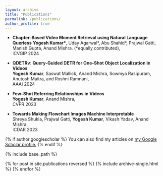```yaml
---
layout: archive
title: "Publications"
permalink: /publications/
author_profile: true
---
```

<!-- TEMP WAY -->

* <strong>Chapter-Based Video Moment Retrieval using Natural Language Queriess</strong> <be>
  <strong>Yogesh Kumar*</strong>, Uday Agarwal*,  Abu Shahid*, Prajwal Gatti, Manish Gupta, Anand Mishra. (*equally contributed),
  <br>
  ICVGIP 2024 <be>

* <strong>QDETRv: Query-Guided DETR for One-Shot Object Localization in Videos</strong> <br>
  <strong>Yogesh Kumar</strong>, Saswat Mallick, Anand Mishra, Sowmya Rasipuram, Anutosh Maitra, and Roshni Ramnani,
  <br>
  AAAI 2024 <br>
  
* <strong>Few-Shot Referring Relationships in Videos</strong> <br>
  <strong>Yogesh Kumar</strong>, Anand Mishra,
  <br>
  CVPR 2023 <br>
  
* <strong>Towards Making Flowchart Images Machine Interpretable</strong> <br>
  Shreya Shukla, Prajwal Gatti, <strong>Yogesh Kumar</strong>, Vikash Yadav, Anand Mishra,
  <br>
  ICDAR 2023
  
{% if author.googlescholar %}
  You can also find my articles on <u><a href="{{author.googlescholar}}">my Google Scholar profile</a>.</u>
{% endif %}

{% include base_path %}

{% for post in site.publications reversed %}
  {% include archive-single.html %}
{% endfor %}
